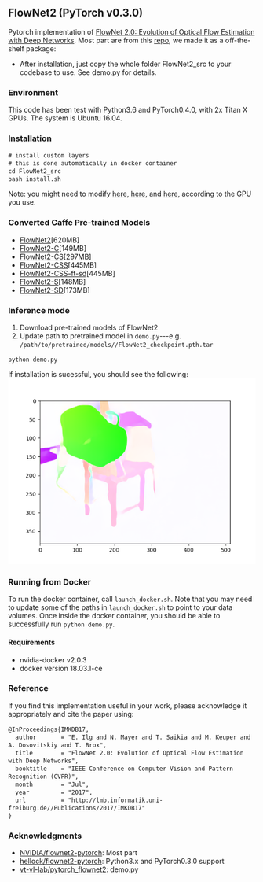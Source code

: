 ## FlowNet2 (PyTorch v0.3.0)

Pytorch implementation of [FlowNet 2.0: Evolution of Optical Flow Estimation with Deep Networks](https://arxiv.org/abs/1612.01925). Most part are from this [repo](https://github.com/NVIDIA/flownet2-pytorch), we made it as a off-the-shelf package:
- After installation, just copy the whole folder FlowNet2_src to your codebase to use. See demo.py for details.

### Environment

This code has been test with Python3.6 and PyTorch0.4.0, with 2x Titan X GPUs. The system is Ubuntu 16.04.

### Installation 

    # install custom layers
	# this is done automatically in docker container
    cd FlowNet2_src
    bash install.sh

Note: you might need to modify [here](https://github.com/vt-vl-lab/pytorch_flownet2/blob/master/FlowNet2_src/models/components/ops/channelnorm/make.sh#L10), [here](https://github.com/vt-vl-lab/pytorch_flownet2/blob/master/FlowNet2_src/models/components/ops/correlation/make.sh#L12), and [here](https://github.com/vt-vl-lab/pytorch_flownet2/blob/master/FlowNet2_src/models/components/ops/resample2d/make.sh#L10), according to the GPU you use.

### Converted Caffe Pre-trained Models
* [FlowNet2](https://drive.google.com/file/d/1hF8vS6YeHkx3j2pfCeQqqZGwA_PJq_Da/view?usp=sharing)[620MB]
* [FlowNet2-C](https://drive.google.com/file/d/1BFT6b7KgKJC8rA59RmOVAXRM_S7aSfKE/view?usp=sharing)[149MB]
* [FlowNet2-CS](https://drive.google.com/file/d/1iBJ1_o7PloaINpa8m7u_7TsLCX0Dt_jS/view?usp=sharing)[297MB]
* [FlowNet2-CSS](https://drive.google.com/file/d/157zuzVf4YMN6ABAQgZc8rRmR5cgWzSu8/view?usp=sharing)[445MB]
* [FlowNet2-CSS-ft-sd](https://drive.google.com/file/d/1R5xafCIzJCXc8ia4TGfC65irmTNiMg6u/view?usp=sharing)[445MB]
* [FlowNet2-S](https://drive.google.com/file/d/1V61dZjFomwlynwlYklJHC-TLfdFom3Lg/view?usp=sharing)[148MB]
* [FlowNet2-SD](https://drive.google.com/file/d/1QW03eyYG_vD-dT-Mx4wopYvtPu_msTKn/view?usp=sharing)[173MB]

### Inference mode
1. Download pre-trained models of FlowNet2
2. Update path to pretrained model in `demo.py`---e.g. `/path/to/pretrained/models//FlowNet2_checkpoint.pth.tar`

```
python demo.py
```    

If installation is sucessful, you should see the following:
![FlowNet2 Sample Prediction](/FlowNet2_src/example/flow0.png?raw=true)


### Running from Docker
To run the docker container, call `launch_docker.sh`. Note that you may need to update some of the paths in `launch_docker.sh` to point to your data volumes. Once inside the docker container, you should be able to successfully run `python demo.py`. 

#### Requirements
* nvidia-docker v2.0.3
* docker version 18.03.1-ce
   
### Reference 
If you find this implementation useful in your work, please acknowledge it appropriately and cite the paper using:
````
@InProceedings{IMKDB17,
  author       = "E. Ilg and N. Mayer and T. Saikia and M. Keuper and A. Dosovitskiy and T. Brox",
  title        = "FlowNet 2.0: Evolution of Optical Flow Estimation with Deep Networks",
  booktitle    = "IEEE Conference on Computer Vision and Pattern Recognition (CVPR)",
  month        = "Jul",
  year         = "2017",
  url          = "http://lmb.informatik.uni-freiburg.de//Publications/2017/IMKDB17"
}
````

### Acknowledgments
* [NVIDIA/flownet2-pytorch](https://github.com/NVIDIA/flownet2-pytorch): Most part
* [hellock/flownet2-pytorch](https://github.com/hellock/flownet2-pytorch): Python3.x and PyTorch0.3.0 support
* [vt-vl-lab/pytorch_flownet2](https://github.com/vt-vl-lab/pytorch_flownet2): demo.py
